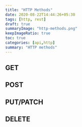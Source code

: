 ```yaml
---
title: "HTTP Methods"
date: 2020-08-22T14:44:26+05:30
tags: [http, rest]
draft: true
summaryImage: "http-methods.png" 
keepImageRatio: true
toc: true
categories: [api,http]
summary: "HTTP methods"
---
```


## GET

## POST

## PUT/PATCH

## DELETE

